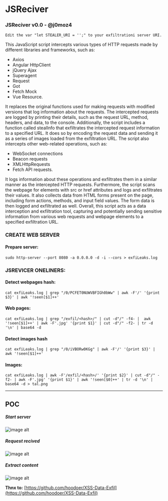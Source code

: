 # JSReciver

### JSReciver v0.0 - @j0moz4 

```Edit the var "let STEALER_URI = '';" to your exfiltrationi server URI.```

This JavaScript script intercepts various types of HTTP requests made by different libraries and frameworks, such as:

 - Axios
 - Angular HttpClient
 - jQuery Ajax
 - Superagent
 - Request
 - Got
 - Fetch Mock
 - Vue Resource. 
 
It replaces the original functions used for making requests with modified versions that log information about the requests. The intercepted requests are logged by printing their details, such as the request URL, method, headers, and data, to the console. Additionally, the script includes a function called stealInfo that exfiltrates the intercepted request information to a specified URL. It does so by encoding the request data and sending it as a series of images loaded from the exfiltration URL.
The script also intercepts other web-related operations, such as: 

 - WebSocket connections
 - Beacon requests
 - XMLHttpRequests
 - Fetch API requests. 

It logs information about these operations and exfiltrates them in a similar manner as the intercepted HTTP requests. 
Furthermore, the script scans the webpage for elements with src or href attributes and logs and exfiltrates their values. It also collects data from HTML forms present on the page, including form actions, methods, and input field values. The form data is then logged and exfiltrated as well.
Overall, this script acts as a data interception and exfiltration tool, capturing and potentially sending sensitive information from various web requests and webpage elements to a specified exfiltration URL.

### CREATE WEB SERVER

#### Prepare server:
```sudo http-server --port 8080 -a 0.0.0.0 -d -i --cors > exfiLeaks.log```

### JSREVICER ONELINERS:

#### Detect webpages hash:
```cat exfiLeaks.log | grep "/0/PCFET0NUWVBFIGh0bWw" | awk -F'/' '{print $3}' | awk '!seen[$1]++'```
#### Web pages:
```cat exfiLeaks.log | grep "/exfil/<hash>/" | cut -d"/" -f4- |  awk '!seen[$1]++' | awk -F'.jpg' '{print $1}' | cut -d"/" -f2- | tr -d '\n' | base64 -d```

#### Detect images hash
```cat exfiLeaks.log | grep "/0/iVBORw0KGg" | awk -F'/' '{print $3}' | awk '!seen[$1]++'```
#### Images: 
```cat exfiLeaks.log | awk -F'/exfil/<hash>/' '{print $2}' | cut -d"/" -f2- | awk -F'.jpg' '{print $1}' | awk '!seen[$0]++' | tr -d '\n' | base64 -d > tal.png```

______________________________________________________________________________________________________________________________________________

## POC

##### Start server
![image alt](https://i.imgur.com/EbKGAvu.png "0")

##### Request recived
![image alt](https://i.imgur.com/l7lSTnP.png "1")

##### Extract content 
![image alt](https://i.imgur.com/QlSzAlB.png "2")


**Thnx to:** [https://github.com/hoodoer/XSS-Data-Exfil](https://github.com/hoodoer/XSS-Data-Exfil)

